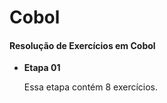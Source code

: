 # Cobol
#### Resolução de Exercícios em Cobol

- **Etapa 01**

  Essa etapa contém 8 exercícios.



